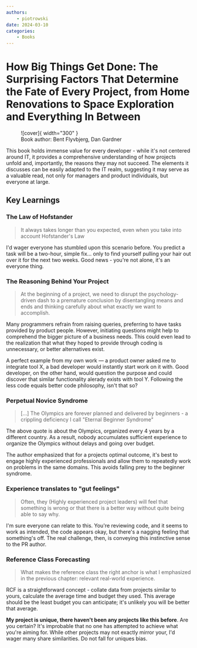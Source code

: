 ```yaml
---
authors: 
    - piotrowski
date: 2024-03-10
categories:
    - Books
---
```


[cover]: images/how-big-things-get-done.jpg

# How Big Things Get Done: The Surprising Factors That Determine the Fate of Every Project, from Home Renovations to Space Exploration and Everything In Between

<figure markdown="span">
  ![cover]{ width="300" }
  <figcaption>Book author: Bent Flyvbjerg, Dan Gardner</figcaption>
</figure>

This book holds immense value for every developer - while it's not centered around IT, it provides a comprehensive understanding of how projects unfold and, importantly, the reasons they may not succeed. The elements it discusses can be easily adapted to the IT realm, suggesting it may serve as a valuable read, not only for managers and product individuals, but everyone at large.

<!-- more -->

## Key Learnings

### The Law of Hofstander

> It always takes longer than you expected, even when you take into account Hofstander's Law

I'd wager everyone has stumbled upon this scenario before. You predict a task will be a two-hour, simple fix... only to find yourself pulling your hair out over it for the next two weeks. Good news - you're not alone, it's an everyone thing.

### The Reasoning Behind Your Project

> At the beginning of a project, we need to disrupt the psychology-driven dash to a premature conclusion by disentangling means and ends and thinking carefully about what exactly we want to accomplish.

Many programmers refrain from raising queries, preferring to have tasks provided by product people. However, initiating questions might help to comprehend the bigger picture of a business needs. This could even lead to the realization that what they hoped to provide through coding is unnecessary, or better alternatives exist.

A perfect example from my own work — a product owner asked me to integrate tool X, a bad developer would instantly start work on it with. Good developer, on the other hand, would question the purpose and could discover that similar functionality alerady exists with tool Y. Following the less code equals better code philosophy, isn't that so?

### Perpetual Novice Syndrome

> [...] The Olympics are forever planned and delivered by beginners - a crippling deficiency I call "Eternal Beginner Syndrome"

The above quote is about the Olympics, organized every 4 years by a different country. As a result, nobody accumulates sufficient experience to organize the Olympics without delays and going over budget. 

The author emphasized that for a projects optimal outcome, it's best to engage highly experienced professionals and allow them to repeatedly work on problems in the same domains. This avoids falling prey to the beginner syndrome.

### Experience translates to "gut feelings"

> Often, they (Highly experienced project leaders) will feel that something is wrong or that there is a better way without quite being able to say why.

I'm sure everyone can relate to this. You're reviewing code, and it seems to work as intended, the code appears okay, but there's a nagging feeling that something's off. The real challenge, then, is conveying this instinctive sense to the PR author.

### Reference Class Forecasting

> What makes the reference class the right anchor is what I emphasized in the previous chapter: relevant real-world experience. 

RCF is a straightforward concept - collate data from projects similar to yours, calculate the average time and budget they used. This average should be the least budget you can anticipate; it's unlikely you will be better that average.

**My project is unique, there haven't been any projects like this before**. Are you certain? It's improbable that no one has attempted to achieve what you're aiming for. While other projects may not exactly mirror your, I'd wager many share similarities. Do not fall for uniques bias.

